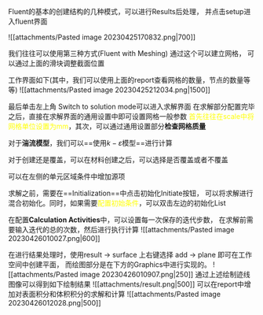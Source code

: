 Fluent的基本的创建结构的几种模式，可以进行Results后处理， 并点击setup进入fluent界面

![[attachments/Pasted image 20230425170832.png|700]]

我们往往可以使用第三种方式(Fluent with Meshing) 通过这个可以建立网格， 可以通过上面的滑块调整截面位置

工作界面如下(其中，我们可以使用上面的report查看网格的数量，节点的数量等等)
![[attachments/Pasted image 20230425212034.png|1500]]

最后单击左上角 Switch to solution mode可以进入求解界面
在求解部分配置完毕之后，直接在求解界面的通用设置中即可设置网格一般参数
<mark style="background: transparent; color: yellow">首先往往在scale中将网格单位设置为mm</mark>，其次，可以通过通用设置部分**检查网格质量**


对于**湍流模型**，我们可以==使用$k-\varepsilon$模型==进行计算

对于创建还是覆盖，可以在材料创建之后，可以选择是否覆盖或者不覆盖

可以在左侧的单元区域条件中增加源项

求解之前，需要在==Initialization==中点击初始化Initiate按钮， 可以将求解进行混合初始化。同时，如果需要<mark style="background: transparent; color: yellow">配置初始条件</mark>，可以双击左边的初始化List

在配置**Calculation Activities**中，可以设置每一次保存的迭代步数， 在求解前需要输入迭代的总的次数，然后进行执行计算
![[attachments/Pasted image 20230426010027.png|600]]

在进行结果处理时，使用result -> surface 上右键选择 add -> plane 即可在工作空间中创建平面， 而绘图部分是在下方的Graphics中进行实现的。 
![[attachments/Pasted image 20230426010907.png|250]]
通过上述绘制迹线图像可以得到如下绘制结果
![[attachments/result.png|500]]
可以在report中增加对表面积分和体积积分的求解和计算
![[attachments/Pasted image 20230426012028.png|500]]
